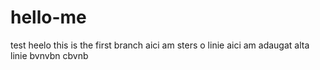 # hello-me
test
heelo this is the first branch
aici am sters o linie
aici am adaugat alta linie
bvnvbn cbvnb
